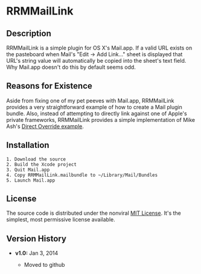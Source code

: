 # RRMMailLink


## Description

RRMMailLink is a simple plugin for OS X's Mail.app. If a valid URL exists on the pasteboard when Mail's "Edit -> Add Link..." sheet is displayed that URL's string value will automatically be copied into the sheet's text field. Why Mail.app doesn't do this by default seems odd.

## Reasons for Existence

Aside from fixing one of my pet peeves with Mail.app, RRMMailLink provides a very straightforward example of how to create a Mail plugin bundle. Also, instead of attempting to directly link against one of Apple's private frameworks, RRMMailLink provides a simple implementation of Mike Ash's [Direct Override example](https://www.mikeash.com/pyblog/friday-qa-2010-01-29-method-replacement-for-fun-and-profit.html).

## Installation

    1. Download the source
    2. Build the Xcode project
    3. Quit Mail.app
    4. Copy RRMMailLink.mailbundle to ~/Library/Mail/Bundles
    5. Launch Mail.app

## License

The source code is distributed under the nonviral [MIT License](http://opensource.org/licenses/mit-license.php). It's the simplest, most permissive license available.

## Version History

* **v1.0:** Jan 3, 2014

    * Moved to github

